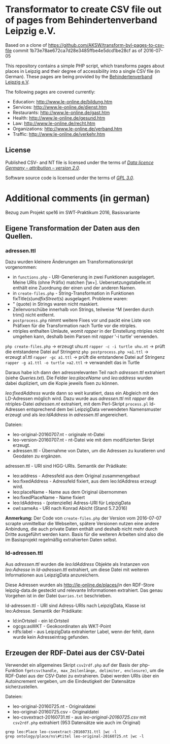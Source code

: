 # Transformator to create CSV file out of pages from Behindertenverband Leipzig e.V.

Based on a clone of https://github.com/AKSW/transform-bvl-pages-to-csv-file 
commit 1b73e78ae672ca7d28e3485ffbe4e5dcd1be28cf as of 2016-07-05

This repository contains a simple PHP script, which transforms pages about
places in Leipzig and their degree of accessibility into a single CSV file (in
German). These pages are being provided by the [Behindertenverband Leipzig
e.V](http://www.le-online.de/).

The following pages are covered currently:

* Education: http://www.le-online.de/bildung.htm
* Services: http://www.le-online.de/dienst.htm
* Restaurants: http://www.le-online.de/gast.htm
* Health: http://www.le-online.de/gesund.htm
* Law: http://www.le-online.de/recht.htm
* Organizations: http://www.le-online.de/verband.htm
* Traffic: http://www.le-online.de/verkehr.htm

## License

Published CSV- and NT file is licensed under the terms of [*Data licence
Germany – attribution – version 2.0*](https://www.govdata.de/dl-de/by-2-0).

Software source code is licensed under the terms of [*GPL
3.0*](http://www.gnu.org/licenses/gpl-3.0.en.html).

# Additional comments (in german)

Bezug zum Projekt spe16 im SWT-Praktikum 2016, Basisvariante

## Eigene Transformation der Daten aus den Quellen. 

### adressen.ttl 

Dazu wurden kleinere Änderungen am Transformationsskript vorgenommen:

* in `functions.php` - URI-Generierung in zwei Funktionen ausgelagert.  Meine
  URIs (ohne Präfix) matchen [\w+].  Uebersetzungstabelle.nt enthält eine
  Zuordnung der einen und der anderen Namen.
* in `create-files.php` - String-Transformation in Funktionen fixTitle($s) und
  fixStreet($s) ausgelagert. Probleme waren:
* " (quote) in Strings waren nicht maskiert.
* Zeilenvorschübe innerhalb von Strings, teilweise ^M (werden durch trim()
  nicht entfernt.
* `postprocess.php` nimmt weitere Fixes vor und packt eine Liste von Präfixen
  für die Transformation nach Turtle vor die ntriples.
* ntriples enthalten Umlaute, womit *rapper* in der Einstellung ntriples nicht
  umgehen kann, deshalb beim Parsen mit *rapper* '-i turtle' verwenden. 

`php create-files.php`                -> erzeugt uhu.nt
`rapper -c -i turtle uhu.nt`          -> prüft die entstandene Datei auf Stringenz
`php postprocess.php >a1.ttl`         -> erzeugt a1.ttl
`rapper -gc a1.ttl`                   -> prüft die entstandene Datei auf Stringenz
`rapper -g a1.ttl -o turtle >a2.ttl`  -> verwandelt das in Turtle

Daraus habe ich dann den adressrelevanten Teil nach *adressen.ttl* extrahiert
(siehe *Queries.txt*). Die Felder *leo:placeName* und *leo:address* wurden dabei
dupliziert, um die Kopie jeweils fixen zu können.

*leo:fixedAddress* wurde dann so weit kuratiert, dass ein Abgleich mit den
LD-Adressen möglich wird. Dazu wurde aus *adressen.ttl* mit *rapper* die
ntriples-Datei *adressen.nt* extrahiert, mit dem Perl-Skript `process.pl`
ld-Adressen entsprechend dem bei LeipzigData verwendeten Namensmuster erzeugt
und als *leo:ldAddress* in *adressen.ttl* angereichert. 

Dateien:

* leo-original-20160707.nt - originale nt-Datei
* leo-version-20160707.nt - nt-Datei wie mit dem modifizierten Skript erzeugt. 
* adressen.ttl - Übernahme von Daten, um die Adressen zu kuratieren und
  Geodaten zu ergänzen. 

adressen.ttl - URI sind HGG-URIs. Semantik der Prädikate:

* leo:address - Adressfeld aus dem Original zusammengebaut 
* leo:fixedAddress - Adressfeld fixiert, aus dem leo:ldAddress erzeugt wird.
* leo:placeName - Name aus dem Original übernommen
* leo:fixedPlaceName - Name fixiert
* leo:ldAddress - (potenzielle) Adress-URI für LeipzigData 
* owl:sameAs - URI nach Konrad Abicht (Stand 5.7.2016)

**Anmerkung:** Der Code von `create-files.php` der Version vom 2016-07-07
scrapte unmittelbar die Webseiten, spätere Versionen nutzen eine andere
Anbindung, die auch private Daten enthält und deshalb nicht mehr durch Dritte
ausgeführt werden kann.  Basis für die weiteren Arbeiten sind also die im
Basisprojekt regelmäßig extrahierten Daten selbst. 

### ld-adressen.ttl

Aus *adressen.ttl* wurden die *leo:ldAddress* Objekte als Instanzen von
*leo:Adresse* in *ld-adressen.ttl* extrahiert, um diese Datei mit weiteren
Informationen aus LeipzigData anzureichern.

Diese Adressen wurden als <http://le-online.de/places/>in den RDF-Store
leipzig-data.de gesteckt und relevante Informationen extrahiert.  Das genau
Vorgehen ist in der Datei `Queries.txt` beschrieben.

ld-adressen.ttl - URI sind Adress-URIs nach LeipzigData, Klasse ist
leo:Adresse.  Semantik der Prädikate:

* ld:inOrtsteil - ein ld:Ortsteil 
* ogcgs:asWKT - Geokoordinaten als WKT-Point 
* rdfs:label - aus LeipzigData extrahierter Label, wenn der fehlt, dann wurde
  kein Adresseintrag gefunden.

## Erzeugen der RDF-Datei aus der CSV-Datei

Verwendet ein allgemeines Skript `csv2rdf.php` auf der Basis der php-Funktion
`fgetcsv(handle, max_Zeilenlänge, delimiter, enclosure)`, um die RDF-Datei aus
der CSV-Datei zu extrahieren.  Dabei werden URIs über ein Autoincrement
vergeben, um die Eindeutigkeit der Datensätze sicherzustellen.

Dateien: 

* leo-original-20160725.nt  - Originaldatei 
* leo-original-20160725.csv   - Originaldatei 
* leo-csvextract-20160731.ttl - aus *leo-original-20160725.csv* mit
  `csv2rdf.php` extrahiert (953 Datensätze wie auch im Original)

```
grep leo:Place leo-csvextract-20160731.ttl |wc -l
grep ontology/place/ns\#titel leo-original-20160725.nt |wc -l
```
